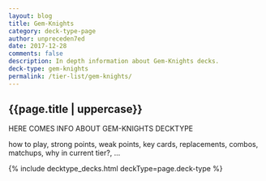 ```yaml
---
layout: blog
title: Gem-Knights
category: deck-type-page
author: unpreceden7ed
date: 2017-12-28
comments: false
description: In depth information about Gem-Knights decks.
deck-type: gem-knights
permalink: /tier-list/gem-knights/
---
```


<div class="section">
    <h2>{{page.title | uppercase}}</h2>
    <p>HERE COMES INFO ABOUT GEM-KNIGHTS DECKTYPE</p>
    <p>how to play, strong points, weak points, key cards, replacements, combos, matchups, why in current tier?, ...</p>
</div>

{% include decktype_decks.html deckType=page.deck-type %}